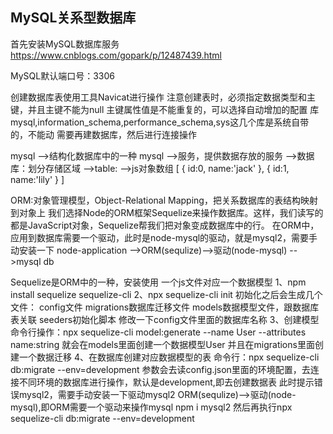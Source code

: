 ## MySQL关系型数据库
  首先安装MySQL数据库服务 https://www.cnblogs.com/gopark/p/12487439.html

  MySQL默认端口号：3306

  创建数据库表使用工具Navicat进行操作
  注意创建表时，必须指定数据类型和主键，并且主键不能为null
  主键属性值是不能重复的，可以选择自动增加的配置
  库mysql,information_schema,performance_schema,sys这几个库是系统自带的，不能动
  需要再建数据库，然后进行连接操作

  mysql -->结构化数据库中的一种
  mysql -->服务，提供数据存放的服务
    -->数据库：划分存储区域
      -->table:
        -->js对象数组
          [
            {
              id:0,
              name:'jack'
            },
            {
              id:1,
              name:'lily'
            }
          ]


ORM:对象管理模型，Object-Relational Mapping，把关系数据库的表结构映射到对象上
  我们选择Node的ORM框架Sequelize来操作数据库。这样，我们读写的都是JavaScript对象，Sequelize帮我们把对象变成数据库中的行。
  在ORM中，
  应用到数据库需要一个驱动，此时是node-mysql的驱动，就是mysql2，需要手动安装一下
  node-application -->ORM(sequlize)-->驱动(node-mysql) -->mysql db

Sequelize是ORM中的一种，安装使用
  一个js文件对应一个数据模型
  1、npm install sequelize sequelize-cli
  2、npx sequelize-cli init
    初始化之后会生成几个文件：
      config文件
      migrations数据库迁移文件
      models数据模型文件，跟数据库表关联
      seeders初始化脚本
    修改一下config文件里面的数据库名称
  3、创建模型
    命令行操作：npx sequelize-cli model:generate --name User --attributes name:string
    就会在models里面创建一个数据模型User
    并且在migrations里面创建一个数据迁移
  4、在数据库创建对应数据模型的表
    命令行：npx sequelize-cli db:migrate --env=development 
    参数会去读config.json里面的环境配置，去连接不同环境的数据库进行操作，默认是development,即去创建数据表
    此时提示错误mysql2，需要手动安装一下驱动mysql2
    ORM(sequlize)-->驱动(node-mysql),即ORM需要一个驱动来操作mysql
    npm i mysql2  然后再执行npx sequelize-cli db:migrate --env=development 
